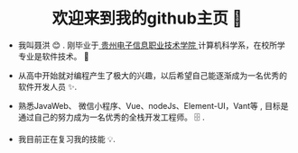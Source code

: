 <h1 align="center"> 欢迎来到我的github主页 👋 </h1>


* 我叫聂洪 :blush:	 . 刚毕业于[ 贵州电子信息职业技术学院 ](http://www.gzeic.com/)计算机科学系，在校所学专业是软件技术。 :satellite:

* 从高中开始就对编程产生了极大的兴趣，以后希望自己能逐渐成为一名优秀的软件开发人员  :sparkles:.

* 熟悉JavaWeb、 微信小程序、Vue、nodeJs、Element-UI，Vant等 , 目标是通过自己的努力成为一名优秀的全栈开发工程师。 :file_cabinet: .

* 我目前正在复习我的技能 :bulb:.



